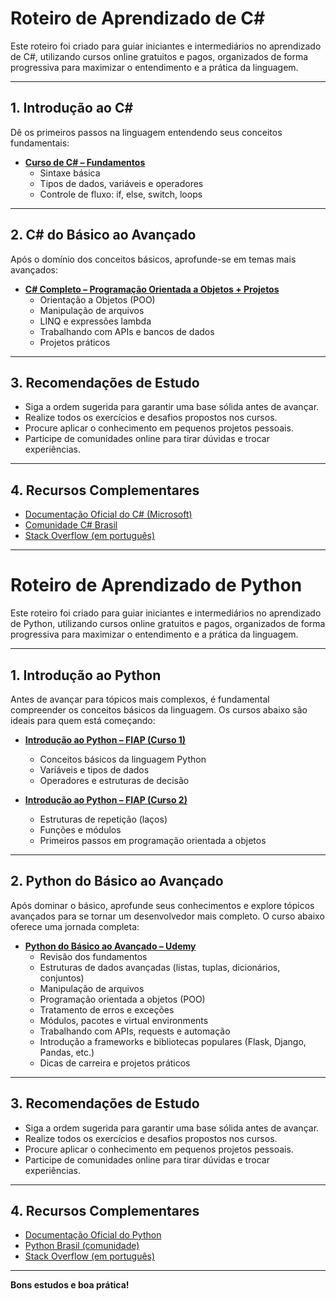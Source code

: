 # Roteiro de Aprendizado de C#

Este roteiro foi criado para guiar iniciantes e intermediários no aprendizado de C#, utilizando cursos online gratuitos e pagos, organizados de forma progressiva para maximizar o entendimento e a prática da linguagem.

---

## 1. Introdução ao C#

Dê os primeiros passos na linguagem entendendo seus conceitos fundamentais:

- **[Curso de C# – Fundamentos](https://www.youtube.com/playlist?list=PLHz_AreHm4dmDP_FW9T9b2C6e5b9lI7AA)**
  - Sintaxe básica
  - Tipos de dados, variáveis e operadores
  - Controle de fluxo: if, else, switch, loops

---

## 2. C# do Básico ao Avançado

Após o domínio dos conceitos básicos, aprofunde-se em temas mais avançados:

- **[C# Completo – Programação Orientada a Objetos + Projetos](https://www.udemy.com/course/programacao-orientada-a-objetos-csharp/)**
  - Orientação a Objetos (POO)
  - Manipulação de arquivos
  - LINQ e expressões lambda
  - Trabalhando com APIs e bancos de dados
  - Projetos práticos

---

## 3. Recomendações de Estudo

- Siga a ordem sugerida para garantir uma base sólida antes de avançar.
- Realize todos os exercícios e desafios propostos nos cursos.
- Procure aplicar o conhecimento em pequenos projetos pessoais.
- Participe de comunidades online para tirar dúvidas e trocar experiências.

---

## 4. Recursos Complementares

- [Documentação Oficial do C# (Microsoft)](https://learn.microsoft.com/pt-br/dotnet/csharp/)
- [Comunidade C# Brasil](https://www.facebook.com/groups/csharperos/)
- [Stack Overflow (em português)](https://pt.stackoverflow.com/questions/tagged/c%23)

---

# Roteiro de Aprendizado de Python

Este roteiro foi criado para guiar iniciantes e intermediários no aprendizado de Python, utilizando cursos online gratuitos e pagos, organizados de forma progressiva para maximizar o entendimento e a prática da linguagem.

---

## 1. Introdução ao Python

Antes de avançar para tópicos mais complexos, é fundamental compreender os conceitos básicos da linguagem. Os cursos abaixo são ideais para quem está começando:

- **[Introdução ao Python – FIAP (Curso 1)](https://on.fiap.com.br/nano-courses/course/?id=3918)**
  - Conceitos básicos da linguagem Python
  - Variáveis e tipos de dados
  - Operadores e estruturas de decisão

- **[Introdução ao Python – FIAP (Curso 2)](https://on.fiap.com.br/nano-courses/course/?id=12950)**
  - Estruturas de repetição (laços)
  - Funções e módulos
  - Primeiros passos em programação orientada a objetos

---

## 2. Python do Básico ao Avançado

Após dominar o básico, aprofunde seus conhecimentos e explore tópicos avançados para se tornar um desenvolvedor mais completo. O curso abaixo oferece uma jornada completa:

- **[Python do Básico ao Avançado – Udemy](https://www.udemy.com/share/101ufc3@pNS1BoP2XbwX86qdugWKrNUYOIopjVu-IHXfECu4vWvHiul28Ybo9JXtDSdvLqYSlA==/)**
  - Revisão dos fundamentos
  - Estruturas de dados avançadas (listas, tuplas, dicionários, conjuntos)
  - Manipulação de arquivos
  - Programação orientada a objetos (POO)
  - Tratamento de erros e exceções
  - Módulos, pacotes e virtual environments
  - Trabalhando com APIs, requests e automação
  - Introdução a frameworks e bibliotecas populares (Flask, Django, Pandas, etc.)
  - Dicas de carreira e projetos práticos

---

## 3. Recomendações de Estudo

- Siga a ordem sugerida para garantir uma base sólida antes de avançar.
- Realize todos os exercícios e desafios propostos nos cursos.
- Procure aplicar o conhecimento em pequenos projetos pessoais.
- Participe de comunidades online para tirar dúvidas e trocar experiências.

---

## 4. Recursos Complementares

- [Documentação Oficial do Python](https://docs.python.org/pt-br/3/)
- [Python Brasil (comunidade)](https://python.org.br/)
- [Stack Overflow (em português)](https://pt.stackoverflow.com/questions/tagged/python)

---

**Bons estudos e boa prática!**
